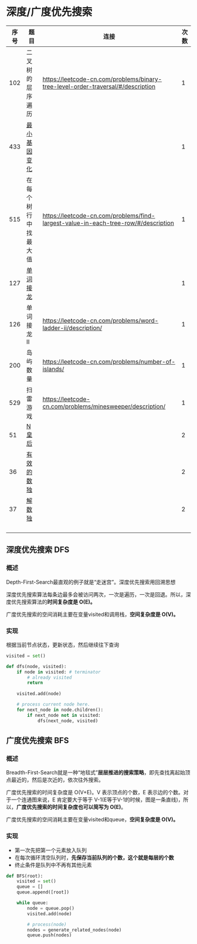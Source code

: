 # 深度/广度优先搜索

| 序号 | 题目                                                 | 连接                                                         | 次数 |
| ---- | ---------------------------------------------------- | ------------------------------------------------------------ | ---- |
| 102  | 二叉树的层序遍历                                     | https://leetcode-cn.com/problems/binary-tree-level-order-traversal/#/description | 1    |
| 433  | [最小基因变化](https://leetcode-cn.com/problems/minimum-genetic-mutation/) |                                                              | 1    |
| 515  | 在每个树行中找最大值                                         | https://leetcode-cn.com/problems/find-largest-value-in-each-tree-row/#/description | 1    |
| 127  | [单词接龙](https://leetcode-cn.com/problems/word-ladder/)    |                                                              | 1    |
| 126  | 单词接龙 II                                          | https://leetcode-cn.com/problems/word-ladder-ii/description/ | 1    |
| 200  | 岛屿数量                                             | https://leetcode-cn.com/problems/number-of-islands/          | 1    |
| 529  | 扫雷游戏                                             | https://leetcode-cn.com/problems/minesweeper/description/    | 1    |
| 51   | [N 皇后](https://leetcode-cn.com/problems/n-queens/) |                                                              | 2    |
| 36   | [有效的数独](https://leetcode-cn.com/problems/valid-sudoku/) |                                                              | 2    |
| 37   | [解数独](https://leetcode-cn.com/problems/sudoku-solver/)    |                                                              | 2    |
|      |                                                      |                                                              |      |
|      |                                                      |                                                              |      |
|      |                                                      |                                                              |      |
|      |                                                      |                                                              |      |



## 深度优先搜索  DFS

### 概述

Depth-First-Search最直观的例子就是“走迷宫”。深度优先搜索用回溯思想

深度优先搜索算法每条边最多会被访问两次，一次是遍历，一次是回退。所以，深度优先搜索算法的**时间复杂度是 O(E)。**

广度优先搜索的空间消耗主要在变量visited和调用栈，**空间复杂度是 O(V)。**

### 实现

根据当前节点状态，更新状态，然后继续往下查询

```python
visited = set() 

def dfs(node, visited):
    if node in visited: # terminator
    	# already visited 
    	return 
    
	visited.add(node) 

	# process current node here. 
	for next_node in node.children(): 
		if next_node not in visited: 
			dfs(next_node, visited)
```







## 广度优先搜索 BFS

### 概述

Breadth-First-Search就是一种“地毯式”**层层推进的搜索策略**，即先查找离起始顶点最近的，然后是次近的，依次往外搜索。

广度优先搜索的时间复杂度是 O(V+E)。V 表示顶点的个数，E 表示边的个数。对于一个连通图来说，E 肯定要大于等于 V-1(E等于V-1的时候，图是一条直线)，所以，**广度优先搜索的时间复杂度也可以简写为 O(E)**。

广度优先搜索的空间消耗主要在变量visited和queue，**空间复杂度是 O(V)。**

### 实现

+ 第一次先把第一个元素放入队列
+ 在每次循环清空队列时，**先保存当前队列的个数，这个就是每层的个数**
+ 终止条件是队列中不再有其他元素

```python
def BFS(root):
    visited = set()
	queue = [] 
	queue.append([root]) 

	while queue: 
		node = queue.pop() 
		visited.add(node)

		# process(node) 
		nodes = generate_related_nodes(node) 
		queue.push(nodes)
```

